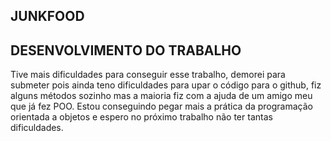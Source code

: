 ## JUNKFOOD

## DESENVOLVIMENTO DO TRABALHO


Tive mais dificuldades para conseguir esse trabalho, demorei para submeter pois ainda teno dificuldades para upar o código para o github, fiz alguns métodos sozinho mas a maioria fiz com a ajuda de um amigo meu que já fez POO.
Estou conseguindo pegar mais a prática da programação orientada a objetos e espero no próximo trabalho não ter tantas dificuldades.
